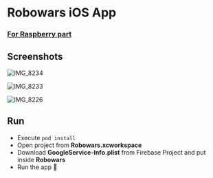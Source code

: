 # Robowars iOS App

### [For Raspberry part](https://github.com/dkarakay/robowars-raspberry)

## Screenshots
![IMG_8234](https://user-images.githubusercontent.com/20050426/117544755-849e9600-b02b-11eb-8031-2083113c802a.PNG)

![IMG_8233](https://user-images.githubusercontent.com/20050426/117544763-89fbe080-b02b-11eb-81e9-51501e30aed8.PNG)

![IMG_8226](https://user-images.githubusercontent.com/20050426/117544767-8c5e3a80-b02b-11eb-89dd-760c8d16209e.PNG)

## Run
- Execute ```pod install```
- Open project from **Robowars.xcworkspace**
- Download **GoogleService-Info.plist** from Firebase Project and put inside **Robowars**
- Run the app 🚀
